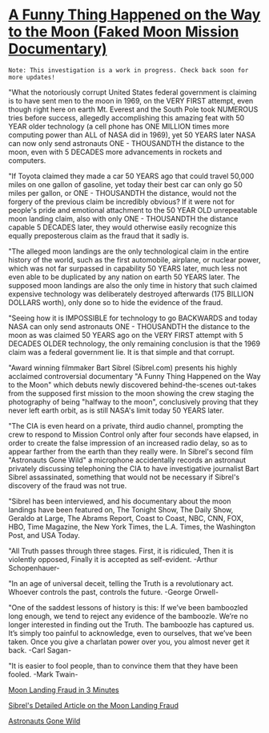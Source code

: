 # [A Funny Thing Happened on the Way to the Moon (Faked Moon Mission Documentary)](https://www.youtube.com/watch?v=xciCJfbTvE4)

```
Note: This investigation is a work in progress. Check back soon for more updates!
```

"What the notoriously corrupt United States federal government is claiming is to have sent men to the moon in 1969, on
the VERY FIRST attempt, even though right here on earth Mt. Everest and the South Pole took NUMEROUS tries before
success, allegedly accomplishing this amazing feat with 50 YEAR older technology (a cell phone has ONE MILLION times
more computing power than ALL of NASA did in 1969), yet 50 YEARS later NASA can now only send astronauts ONE -
THOUSANDTH the distance to the moon, even with 5 DECADES more advancements in rockets and computers.

"If Toyota claimed they made a car 50 YEARS ago that could travel 50,000 miles on one gallon of gasoline, yet today
their best car can only go 50 miles per gallon, or ONE - THOUSANDTH the distance, would not the forgery of the previous
claim be incredibly obvious? If it were not for people's pride and emotional attachment to the 50 YEAR OLD unrepeatable
moon landing claim, also with only ONE - THOUSANDTH the distance capable 5 DECADES later, they would otherwise easily
recognize this equally preposterous claim as the fraud that it sadly is.

"The alleged moon landings are the only technological claim in the entire history of the world, such as the first
automobile, airplane, or nuclear power, which was not far surpassed in capability 50 YEARS later, much less not even
able to be duplicated by any nation on earth 50 YEARS later. The supposed moon landings are also the only time in
history that such claimed expensive technology was deliberately destroyed afterwards (175 BILLION DOLLARS worth), only
done so to hide the evidence of the fraud.

"Seeing how it is IMPOSSIBLE for technology to go BACKWARDS and today NASA can only send astronauts ONE - THOUSANDTH the
distance to the moon as was claimed 50 YEARS ago on the VERY FIRST attempt with 5 DECADES OLDER technology, the only
remaining conclusion is that the 1969 claim was a federal government lie. It is that simple and that corrupt.

"Award winning filmmaker Bart Sibrel (Sibrel.com) presents his highly acclaimed controversial documentary "A Funny Thing
Happened on the Way to the Moon" which debuts newly discovered behind-the-scenes out-takes from the supposed first
mission to the moon showing the crew staging the photography of being "halfway to the moon", conclusively proving that
they never left earth orbit, as is still NASA's limit today 50 YEARS later.

"The CIA is even heard on a private, third audio channel, prompting the crew to respond to Mission Control only after
four seconds have elapsed, in order to create the false impression of an increased radio delay, so as to appear farther
from the earth than they really were. In Sibrel's second film "Astronauts Gone Wild" a microphone accidentally records
an astronaut privately discussing telephoning the CIA to have investigative journalist Bart Sibrel assassinated,
something that would not be necessary if Sibrel's discovery of the fraud was not true.

"Sibrel has been interviewed, and his documentary about the moon landings have been featured on, The Tonight Show, The
Daily Show, Geraldo at Large, The Abrams Report, Coast to Coast, NBC, CNN, FOX, HBO, Time Magazine, the New York Times,
the L.A. Times, the Washington Post, and USA Today.

"All Truth passes through three stages.
First, it is ridiculed,
Then it is violently opposed,
Finally it is accepted as self-evident.
-Arthur Schopenhauer-

"In an age of universal deceit,
telling the Truth is a revolutionary act.
Whoever controls the past, controls the future.
-George Orwell-

"One of the saddest lessons of history is this:
If we’ve been bamboozled long enough,
we tend to reject any evidence of the bamboozle.
We’re no longer interested in finding out the Truth.
The bamboozle has captured us.
It’s simply too painful to acknowledge,
even to ourselves,
that we’ve been taken.
Once you give a charlatan power over you,
you almost never get it back.
-Carl Sagan-

"It is easier to fool people,
than to convince them that they have been fooled.
-Mark Twain-

[Moon Landing Fraud in 3 Minutes](https://youtu.be/fMcpKJ18nmo)

[Sibrel's Detailed Article on the Moon Landing Fraud](http://www.thesleuthjournal.com/)

[Astronauts Gone Wild](https://youtu.be/Qr6Vcvl0OeU)

